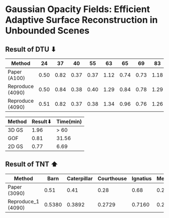 # Gaussian Opacity Fields: Efficient Adaptive Surface Reconstruction in Unbounded Scenes

## Result of DTU ⬇

| Method               | 24   | 37   | 40   | 55   | 63   | 65   | 69   | 83   | 97   | 105  | 106  | 110  | 114  | 118  | 122  | Mean | Time(min)   |
|----------------------|------|------|------|------|------|------|------|------|------|------|------|------|------|------|------|------|-------------|
| Paper (A100)         | 0.50 | 0.82 | 0.37 | 0.37 | 1.12 | 0.74 | 0.73 | 1.18 | 1.29 | 0.68 | 0.77 | 0.90 | 0.42 | 0.66 | 0.49 | 0.74 | 18.4        |
| Reproduce (4090)     | 0.50 | 0.84 | 0.38 | 0.40 | 1.29 | 0.84 | 0.78 | 1.29 | 1.31 | 0.74 | 0.81 | 1.23 | 0.56 | 0.64 | 0.52 | 0.81 | 32.87       |
| Reproduce (4090)     | 0.51 | 0.82 | 0.37 | 0.38 | 1.34 | 0.96 | 0.76 | 1.26 | 1.31 | 0.70 | 0.72 | 1.25 | 0.56 | 0.65 | 0.51 | 0.807| 31.56      |

| Method               | Result⬇| Time(min)   |
|----------------------|-------|-------------|
| 3D GS                | 1.96  | > 60   |
| GOF                  | 0.81  | 31.56   |
| 2D GS                | 0.77  | 6.69    |





## Result of TNT ⬆

| Method              | Barn   | Caterpillar   | Courthouse| Ignatius   | Meetingroom   | Truck   | Mean   | Time(min)   | 
|---------------------|--------|---------------|-----------|------------|---------------|---------|--------|-------------|
| Paper (3090)        | 0.51   | 0.41          | 0.28      | 0.68       | 0.28          | 0.59    | 0.46   | 24.2        |
| Reproduce_1 (4090)  | 0.5380 | 0.3892        | 0.2729    | 0.7160     | 0.2518        | 0.5499  | 0.4530 | 45.36       | 
